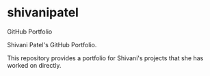 # shivanipatel
GitHub Portfolio


Shivani Patel's GitHub Portfolio.

This repository provides a portfolio for Shivani's projects that she has worked on directly.
